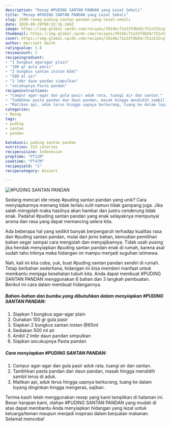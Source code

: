 ```yaml
---
description: "Resep #PUDING SANTAN PANDAN yang Lezat Sekali"
title: "Resep #PUDING SANTAN PANDAN yang Lezat Sekali"
slug: 2590-resep-puding-santan-pandan-yang-lezat-sekali
date: 2020-09-29T09:52:16.249Z
image: https://img-global.cpcdn.com/recipes/3914bc72a33fdbb9/751x532cq70/puding-santan-pandan-foto-resep-utama.jpg
thumbnail: https://img-global.cpcdn.com/recipes/3914bc72a33fdbb9/751x532cq70/puding-santan-pandan-foto-resep-utama.jpg
cover: https://img-global.cpcdn.com/recipes/3914bc72a33fdbb9/751x532cq70/puding-santan-pandan-foto-resep-utama.jpg
author: Harriett Smith
ratingvalue: 3.8
reviewcount: 3
recipeingredient:
- "1 bungkus agaragar plain"
- "100 gr gula pasir"
- "2 bungkus santan instan 65ml"
- "500 ml air"
- "2 lmbr daun pandan simpulkan"
- "secukupnya Pasta pandan"
recipeinstructions:
- "Campur agar-agar dan gula pasir aduk rata, tuangi air dan santan."
- "Tambhkan pasta pandan dan daun pandan, masak hingga mendidih sambil terus di aduk."
- "Matikan api, aduk terus hingga uapnya berkurang, tuang ke dalam loyang dinginkan hingga mengeras, sajikan."
categories:
- Resep
tags:
- puding
- santan
- pandan

katakunci: puding santan pandan 
nutrition: 213 calories
recipecuisine: Indonesian
preptime: "PT12M"
cooktime: "PT47M"
recipeyield: "2"
recipecategory: Dessert

---
```



![#PUDING SANTAN PANDAN](https://img-global.cpcdn.com/recipes/3914bc72a33fdbb9/751x532cq70/puding-santan-pandan-foto-resep-utama.jpg)

Sedang mencari ide resep #puding santan pandan yang unik? Cara menyiapkannya memang tidak terlalu sulit namun tidak gampang juga. Jika salah mengolah maka hasilnya akan hambar dan justru cenderung tidak enak. Padahal #puding santan pandan yang enak selayaknya mempunyai aroma dan rasa yang dapat memancing selera kita.



Ada beberapa hal yang sedikit banyak berpengaruh terhadap kualitas rasa dari #puding santan pandan, mulai dari jenis bahan, kemudian pemilihan bahan segar sampai cara mengolah dan menyajikannya. Tidak usah pusing jika hendak menyiapkan #puding santan pandan enak di rumah, karena asal sudah tahu triknya maka hidangan ini mampu menjadi suguhan istimewa.


Nah, kali ini kita coba, yuk, buat #puding santan pandan sendiri di rumah. Tetap berbahan sederhana, hidangan ini bisa memberi manfaat untuk membantu menjaga kesehatan tubuh kita. Anda dapat membuat #PUDING SANTAN PANDAN menggunakan 6 bahan dan 3 langkah pembuatan. Berikut ini cara dalam membuat hidangannya.

<!--inarticleads1-->

##### Bahan-bahan dan bumbu yang dibutuhkan dalam menyiapkan #PUDING SANTAN PANDAN:

1. Siapkan 1 bungkus agar-agar plain
1. Gunakan 100 gr gula pasir
1. Siapkan 2 bungkus santan instan @65ml
1. Sediakan 500 ml air
1. Ambil 2 lmbr daun pandan simpulkan
1. Siapkan secukupnya Pasta pandan




<!--inarticleads2-->

##### Cara menyiapkan #PUDING SANTAN PANDAN:

1. Campur agar-agar dan gula pasir aduk rata, tuangi air dan santan.
1. Tambhkan pasta pandan dan daun pandan, masak hingga mendidih sambil terus di aduk.
1. Matikan api, aduk terus hingga uapnya berkurang, tuang ke dalam loyang dinginkan hingga mengeras, sajikan.




Terima kasih telah menggunakan resep yang kami tampilkan di halaman ini. Besar harapan kami, olahan #PUDING SANTAN PANDAN yang mudah di atas dapat membantu Anda menyiapkan hidangan yang lezat untuk keluarga/teman maupun menjadi inspirasi dalam berjualan makanan. Selamat mencoba!
